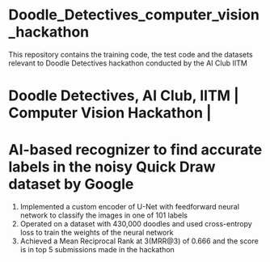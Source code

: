 # Doodle_Detectives_computer_vision_hackathon
This repository contains the training code, the test code and the datasets relevant to Doodle Detectives hackathon conducted by the AI Club IITM
# Doodle Detectives, AI Club, IITM | Computer Vision Hackathon | 
# AI-based recognizer to find accurate labels in the noisy Quick Draw dataset by Google 
1. Implemented a custom encoder of U-Net with feedforward neural network to classify the images in one of 101 labels
2. Operated on a dataset with 430,000 doodles and used cross-entropy loss to train the weights of the neural network
3. Achieved a Mean Reciprocal Rank at 3(MRR@3) of 0.666 and the score is in top 5 submissions made in the hackathon
